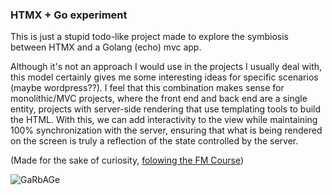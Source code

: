 ### HTMX + Go experiment

This is just a stupid todo-like project made to explore the symbiosis between HTMX and a Golang (echo) mvc app.

Although it's not an approach I would use in the projects I usually deal with, this model certainly gives me some interesting ideas for specific scenarios (maybe wordpress??). I feel that this combination makes sense for monolithic/MVC projects, where the front end and back end are a single entity, projects with server-side rendering that use templating tools to build the HTML. With this, we can add interactivity to the view while maintaining 100% synchronization with the server, ensuring that what is being rendered on the screen is truly a reflection of the state controlled by the server.


(Made for the sake of curiosity, [folowing the FM Course](https://theprimeagen.github.io/fem-htmx/lessons/htmx-basics))

![GaRbAGe](https://github.com/Timfts/blog/assets/17283501/50212cdd-9740-4e0e-90f5-3f5e59cf2788)
